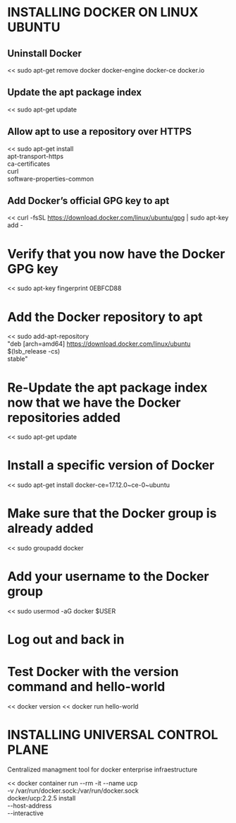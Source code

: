 # INSTALLING DOCKER ON LINUX UBUNTU

## Uninstall Docker
<< sudo apt-get remove docker docker-engine docker-ce docker.io

## Update the apt package index
<< sudo apt-get update

## Allow apt to use a repository over HTTPS
<< sudo apt-get install \
    apt-transport-https \
    ca-certificates \
    curl \
    software-properties-common

## Add Docker’s official GPG key to apt
<< curl -fsSL https://download.docker.com/linux/ubuntu/gpg | sudo apt-key add -

# Verify that you now have the Docker GPG key
<< sudo apt-key fingerprint 0EBFCD88

# Add the Docker repository to apt
<< sudo add-apt-repository \
   "deb [arch=amd64] https://download.docker.com/linux/ubuntu \
   $(lsb_release -cs) \
   stable"

# Re-Update the apt package index now that we have the Docker repositories added
<< sudo apt-get update

# Install a specific version of Docker
<< sudo apt-get install docker-ce=17.12.0~ce-0~ubuntu

# Make sure that the Docker group is already added
<< sudo groupadd docker

# Add your username to the Docker group
<< sudo usermod -aG docker $USER

# Log out and back in

# Test Docker with the version command and hello-world
<< docker version
<< docker run hello-world


# INSTALLING UNIVERSAL CONTROL PLANE
Centralized managment tool for docker enterprise infraestructure

<< docker container run --rm -it --name ucp \
  -v /var/run/docker.sock:/var/run/docker.sock \
  docker/ucp:2.2.5 install \
  --host-address <node-ip-address> \
  --interactive
  
  
  
  
